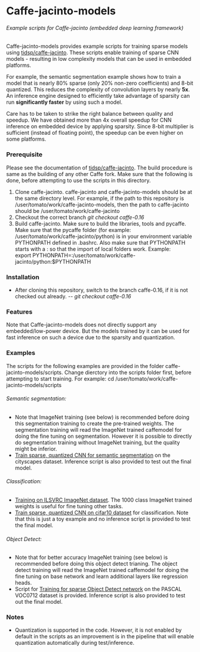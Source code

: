# Caffe-jacinto-models
###### Example scripts for Caffe-jacinto (embedded deep learning framework)

Caffe-jacinto-models provides example scripts for training sparse models using [tidsp/caffe-jacinto](https://github.com/tidsp/caffe-jacinto). These scripts enable training of sparse CNN models - resulting in low complexity models that can be used in embedded platforms. 

For example, the semantic segmentation example shows how to train a model that is nearly 80% sparse (only 20% non-zero coefficients) and 8-bit quantized. This reduces the complexity of convolution layers by nearly <b>5x</b>. An inference engine designed to efficiently take advantage of sparsity can run <b>significantly faster</b> by using such a model. 

Care has to be taken to strike the right balance between quality and speedup. We have obtained more than 4x overall speedup for CNN inference on embedded device by applying sparsity. Since 8-bit multiplier is sufficient (instead of floating point), the speedup can be even higher on some platforms.

### Prerequisite
Please see the documentation of [tidsp/caffe-jacinto](https://github.com/tidsp/caffe-jacinto). The build procedure is same as the building of any other Caffe fork. Make sure that the following is done, before attempting to use the scripts in this directory. 
1.  Clone caffe-jacinto. caffe-jacinto and caffe-jacinto-models should be at the same directory level. For example, if the path to this repository is /user/tomato/work/caffe-jacinto-models, then the path to caffe-jacinto should be /user/tomato/work/caffe-jacinto
2.  Checkout the correct branch
    *git checkout caffe-0.16*
3.  Build caffe-jacinto. Make sure to build the libraries, tools and pycaffe. Make sure that the pycaffe folder (for example:  /user/tomato/work/caffe-jacinto/python) is in your environment variable PYTHONPATH defined in .bashrc. Also make sure that PYTHONPATH starts with a : so that the import of local folders work.
Example:<br>
export PYTHONPATH=:/user/tomato/work/caffe-jacinto/python:$PYTHONPATH

### Installation
* After cloning this repository, switch to the branch caffe-0.16, if it is not checked out already.
-- *git checkout caffe-0.16*

### Features

Note that Caffe-jacinto-models does not directly support any embedded/low-power device. But the models trained by it can be used for fast inference on such a device due to the sparsity and quantization.

### Examples
The scripts for the following examples are provided in the folder caffe-jacinto-models/scripts. Change dierctory into the scripts folder first, before attempting to start training. For example:
cd /user/tomato/work/caffe-jacinto-models/scripts

###### Semantic segmentation:
* Note that ImageNet training (see below) is recommended before doing this segmentation training to create the pre-trained weights. The segmentation training will read the ImageNet trained caffemodel for doing the fine tuning on segmentation. However it is possible to directly do segmentation training without ImageNet training, but the quality might be inferior.
* [Train sparse, quantized CNN for semantic segmentation](docs/Cityscapes_Segmentation_README.md) on the cityscapes dataset. Inference script is also provided to test out the final model.

###### Classification:
* [Training on ILSVRC ImageNet dataset](docs/Imagenet_Classification_README.md). The 1000 class ImageNet trained weights is useful for fine tuning other tasks.
* [Train sparse, quantized CNN on cifar10 dataset](docs/Cifar10_Classification_README.md) for classification. Note that this is just a toy example and no inference script is provided to test the final model.

###### Object Detect:
* Note that for better accuracy ImageNet training (see below) is recommended before doing this object detect trianing. The object detect training will read the ImageNet trained caffemodel for doing the fine tuning on base network and learn additional layers like regression heads. 
* Script for [Training for sparse Object Detect network](docs/VOC0712_ObjectDetect_README.md) on the PASCAL VOC0712 dataset is provided. Inference script is also provided to test out the final model.

### Notes
* Quantization is supported in the code. However, it is not enabled by default in the scripts as an improvement is in the pipeline that will enable quantization automatically during test/inference.


